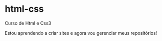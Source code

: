# html-css
Curso de Html e Css3

Estou aprendendo a criar sites e agora vou gerenciar meus repositórios!
